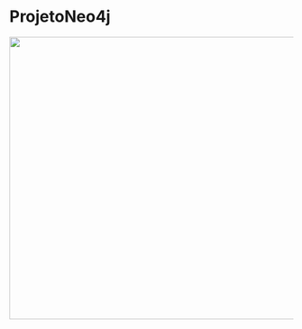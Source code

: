 # ProjetoNeo4j

<img src="https://github.com/KarlaLutz/cripto/blob/main/Bancos%20de%20Dados%20NoSQL%20Grafos.gif" width="1600" height="500" />
